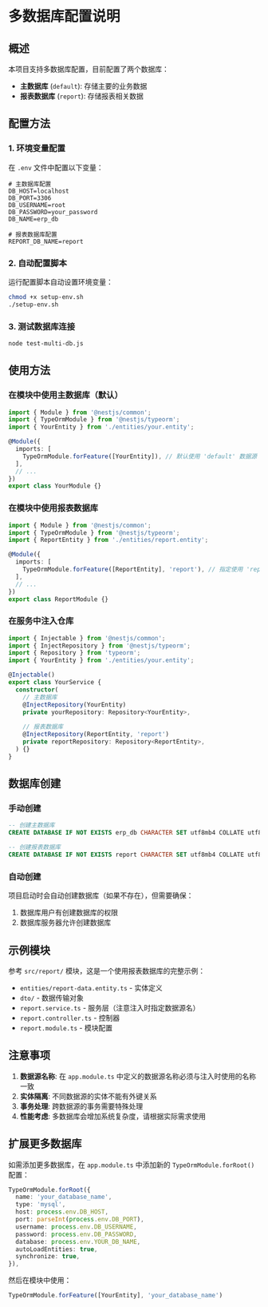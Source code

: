# 多数据库配置说明

## 概述

本项目支持多数据库配置，目前配置了两个数据库：
- **主数据库** (`default`): 存储主要的业务数据
- **报表数据库** (`report`): 存储报表相关数据

## 配置方法

### 1. 环境变量配置

在 `.env` 文件中配置以下变量：

```env
# 主数据库配置
DB_HOST=localhost
DB_PORT=3306
DB_USERNAME=root
DB_PASSWORD=your_password
DB_NAME=erp_db

# 报表数据库配置
REPORT_DB_NAME=report
```

### 2. 自动配置脚本

运行配置脚本自动设置环境变量：

```bash
chmod +x setup-env.sh
./setup-env.sh
```

### 3. 测试数据库连接

```bash
node test-multi-db.js
```

## 使用方法

### 在模块中使用主数据库（默认）

```typescript
import { Module } from '@nestjs/common';
import { TypeOrmModule } from '@nestjs/typeorm';
import { YourEntity } from './entities/your.entity';

@Module({
  imports: [
    TypeOrmModule.forFeature([YourEntity]), // 默认使用 'default' 数据源
  ],
  // ...
})
export class YourModule {}
```

### 在模块中使用报表数据库

```typescript
import { Module } from '@nestjs/common';
import { TypeOrmModule } from '@nestjs/typeorm';
import { ReportEntity } from './entities/report.entity';

@Module({
  imports: [
    TypeOrmModule.forFeature([ReportEntity], 'report'), // 指定使用 'report' 数据源
  ],
  // ...
})
export class ReportModule {}
```

### 在服务中注入仓库

```typescript
import { Injectable } from '@nestjs/common';
import { InjectRepository } from '@nestjs/typeorm';
import { Repository } from 'typeorm';
import { YourEntity } from './entities/your.entity';

@Injectable()
export class YourService {
  constructor(
    // 主数据库
    @InjectRepository(YourEntity)
    private yourRepository: Repository<YourEntity>,
    
    // 报表数据库
    @InjectRepository(ReportEntity, 'report')
    private reportRepository: Repository<ReportEntity>,
  ) {}
}
```

## 数据库创建

### 手动创建

```sql
-- 创建主数据库
CREATE DATABASE IF NOT EXISTS erp_db CHARACTER SET utf8mb4 COLLATE utf8mb4_unicode_ci;

-- 创建报表数据库
CREATE DATABASE IF NOT EXISTS report CHARACTER SET utf8mb4 COLLATE utf8mb4_unicode_ci;
```

### 自动创建

项目启动时会自动创建数据库（如果不存在），但需要确保：
1. 数据库用户有创建数据库的权限
2. 数据库服务器允许创建数据库

## 示例模块

参考 `src/report/` 模块，这是一个使用报表数据库的完整示例：

- `entities/report-data.entity.ts` - 实体定义
- `dto/` - 数据传输对象
- `report.service.ts` - 服务层（注意注入时指定数据源名）
- `report.controller.ts` - 控制器
- `report.module.ts` - 模块配置

## 注意事项

1. **数据源名称**: 在 `app.module.ts` 中定义的数据源名称必须与注入时使用的名称一致
2. **实体隔离**: 不同数据源的实体不能有外键关系
3. **事务处理**: 跨数据源的事务需要特殊处理
4. **性能考虑**: 多数据库会增加系统复杂度，请根据实际需求使用

## 扩展更多数据库

如需添加更多数据库，在 `app.module.ts` 中添加新的 `TypeOrmModule.forRoot()` 配置：

```typescript
TypeOrmModule.forRoot({
  name: 'your_database_name',
  type: 'mysql',
  host: process.env.DB_HOST,
  port: parseInt(process.env.DB_PORT),
  username: process.env.DB_USERNAME,
  password: process.env.DB_PASSWORD,
  database: process.env.YOUR_DB_NAME,
  autoLoadEntities: true,
  synchronize: true,
}),
```

然后在模块中使用：

```typescript
TypeOrmModule.forFeature([YourEntity], 'your_database_name')
``` 